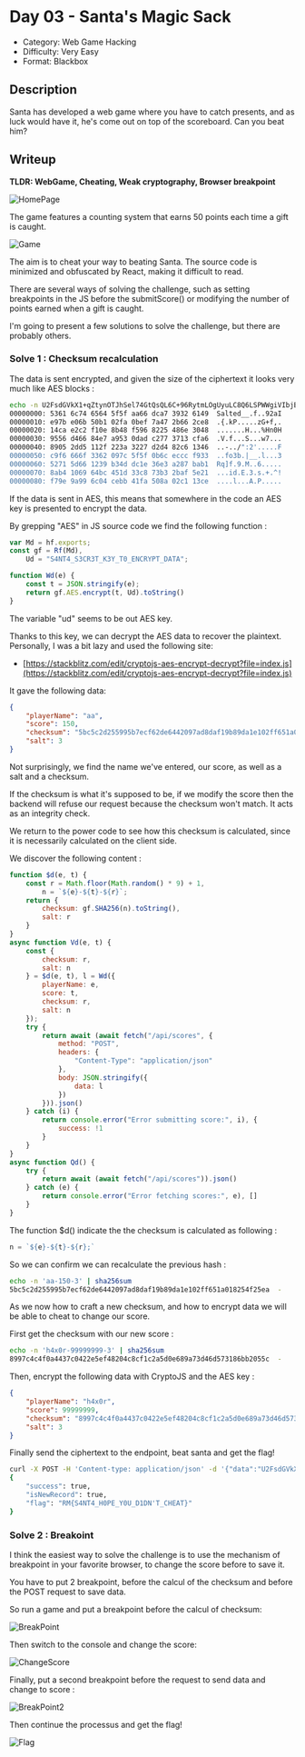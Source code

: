 # Day 03 - Santa's Magic Sack

- Category: Web Game Hacking
- Difficulty: Very Easy
- Format: Blackbox

## Description

Santa has developed a web game where you have to catch presents, and as luck would have it, he's come out on top of the scoreboard. Can you beat him?

## Writeup

**TLDR: WebGame, Cheating, Weak cryptography, Browser breakpoint**

![HomePage](images/homepage.png)

The game features a counting system that earns 50 points each time a gift is caught.

![Game](images/gaming.png)

The aim is to cheat your way to beating Santa. The source code is minimized and obfuscated by React, making it difficult to read.

There are several ways of solving the challenge, such as setting breakpoints in the JS before the submitScore() or modifying the number of points earned when a gift is caught.

I'm going to present a few solutions to solve the challenge, but there are probably others.

### Solve 1 : Checksum recalculation

The data is sent encrypted, and given the size of the ciphertext it looks very much like AES blocks :

```bash
echo -n U2FsdGVkX1+qZtynOTJhSel74GtQsQL6C+96RytmLOgUyuLC8Q6LSPWWgiVIbjBIlVbUZoTnqVMNrcJ3NxPPpokFLdURLyI6MifS1ILGE0bJ9mZvM2IJfF9fC2zszPkzUnFdZhI5s03cHjbjooe6sYq0EGlkvEUdM8hzsyuvXiH3npqZbATOu0H6UIoCwRPO | base64 -d | xxd
00000000: 5361 6c74 6564 5f5f aa66 dca7 3932 6149  Salted__.f..92aI
00000010: e97b e06b 50b1 02fa 0bef 7a47 2b66 2ce8  .{.kP.....zG+f,.
00000020: 14ca e2c2 f10e 8b48 f596 8225 486e 3048  .......H...%Hn0H
00000030: 9556 d466 84e7 a953 0dad c277 3713 cfa6  .V.f...S...w7...
00000040: 8905 2dd5 112f 223a 3227 d2d4 82c6 1346  ..-../":2'.....F
00000050: c9f6 666f 3362 097c 5f5f 0b6c eccc f933  ..fo3b.|__.l...3
00000060: 5271 5d66 1239 b34d dc1e 36e3 a287 bab1  Rq]f.9.M..6.....
00000070: 8ab4 1069 64bc 451d 33c8 73b3 2baf 5e21  ...id.E.3.s.+.^!
00000080: f79e 9a99 6c04 cebb 41fa 508a 02c1 13ce  ....l...A.P.....
```

If the data is sent in AES, this means that somewhere in the code an AES key is presented to encrypt the data.

By grepping "AES" in JS source code we find the following function :

```javascript
var Md = hf.exports;
const gf = Rf(Md),
    Ud = "S4NT4_S3CR3T_K3Y_T0_ENCRYPT_DATA";

function Wd(e) {
    const t = JSON.stringify(e);
    return gf.AES.encrypt(t, Ud).toString()
}
```

The variable "ud" seems to be out AES key.

Thanks to this key, we can decrypt the AES data to recover the plaintext. Personally, I was a bit lazy and used the following site:

- [https://stackblitz.com/edit/cryptojs-aes-encrypt-decrypt?file=index.js](https://stackblitz.com/edit/cryptojs-aes-encrypt-decrypt?file=index.js)

It gave the following data:

```json
{
    "playerName": "aa",
    "score": 150,
    "checksum": "5bc5c2d255995b7ecf62de6442097ad8daf19b89da1e102ff651a018254f25ea",
    "salt": 3
}
```

Not surprisingly, we find the name we've entered, our score, as well as a salt and a checksum.

If the checksum is what it's supposed to be, if we modify the score then the backend will refuse our request because the checksum won't match. It acts as an integrity check.

We return to the power code to see how this checksum is calculated, since it is necessarily calculated on the client side.

We discover the following content :

```javascript
function $d(e, t) {
    const r = Math.floor(Math.random() * 9) + 1,
        n = `${e}-${t}-${r}`;
    return {
        checksum: gf.SHA256(n).toString(),
        salt: r
    }
}
async function Vd(e, t) {
    const {
        checksum: r,
        salt: n
    } = $d(e, t), l = Wd({
        playerName: e,
        score: t,
        checksum: r,
        salt: n
    });
    try {
        return await (await fetch("/api/scores", {
            method: "POST",
            headers: {
                "Content-Type": "application/json"
            },
            body: JSON.stringify({
                data: l
            })
        })).json()
    } catch (i) {
        return console.error("Error submitting score:", i), {
            success: !1
        }
    }
}
async function Qd() {
    try {
        return await (await fetch("/api/scores")).json()
    } catch (e) {
        return console.error("Error fetching scores:", e), []
    }
}
```

The function $d() indicate the the checksum is calculated as following :

```javascript
n = `${e}-${t}-${r};`
```

So we can confirm we can recalculate the previous hash :

```bash
echo -n 'aa-150-3' | sha256sum
5bc5c2d255995b7ecf62de6442097ad8daf19b89da1e102ff651a018254f25ea  -
```

As we now how to craft a new checksum, and how to encrypt data we will be able to cheat to change our score.

First get the checksum with our new score :

```bash
echo -n 'h4x0r-99999999-3' | sha256sum
8997c4c4f0a4437c0422e5ef48204c8cf1c2a5d0e689a73d46d573186bb2055c  -
```

Then, encrypt the following data with CryptoJS and the AES key :

```json
{
    "playerName": "h4x0r",
    "score": 99999999,
    "checksum": "8997c4c4f0a4437c0422e5ef48204c8cf1c2a5d0e689a73d46d573186bb2055c",
    "salt": 3
}
```

Finally send the ciphertext to the endpoint, beat santa and get the flag!

```bash
curl -X POST -H 'Content-type: application/json' -d '{"data":"U2FsdGVkX181fx1sRYynx0NhUaHbW53RIAjW75iq9kDhLFKu3x9hqVb5DYa6gZQsK1EW/f08Tvx2QF8xE+os0JguMRplk/tfGMEazdPZmNuxdyPONbpSEAAx4GwG17gVL7ZUM4rqsPqfhsz/Hr2ghqn+BBgfMN1fPRCOar9iXF5pIQc4QAui2H+QZhVkF0L0"}' http://127.0.0.1:3000/api/scores
{
    "success": true,
    "isNewRecord": true,
    "flag": "RM{S4NT4_H0PE_Y0U_D1DN'T_CHEAT}"
}
```

### Solve 2 : Breakoint

I think the easiest way to solve the challenge is to use the mechanism of breakpoint in your favorite browser, to change the score before to save it.

You have to put 2 breakpoint, before the calcul of the checksum and before the POST request to save data.

So run a game and put a breakpoint before the calcul of checksum:

![BreakPoint](images/breakpoint.png)

Then switch to the console and change the score:

![ChangeScore](images/changescore.png)

Finally, put a second breakpoint before the request to send data and change to score :

![BreakPoint2](images/breakpoint2.png)

Then continue the processus and get the flag!

![Flag](images/flag.png)